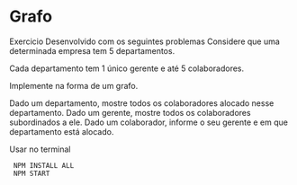 # Grafo
Exercicio Desenvolvido com os seguintes problemas
Considere que uma determinada empresa tem 5 departamentos. 

Cada departamento tem 1 único gerente e até 5 colaboradores. 

Implemente na forma de um grafo.

Dado um departamento, mostre todos os colaboradores alocado nesse departamento.
Dado um gerente, mostre todos os colaboradores subordinados a ele.
Dado um colaborador, informe o seu gerente e em que departamento está alocado.

Usar no terminal

     NPM INSTALL ALL
     NPM START
